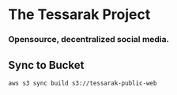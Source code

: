 # The Tessarak Project

### Opensource, decentralized social media.


## Sync to Bucket
```
aws s3 sync build s3://tessarak-public-web
```
